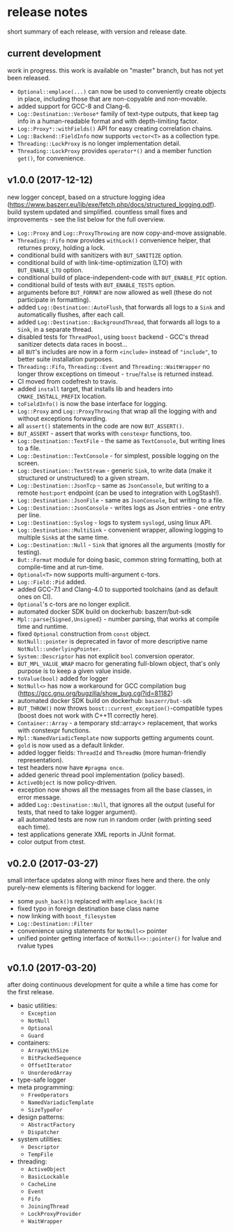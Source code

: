 # release notes

short summary of each release, with version and release date.

## current development
work in progress.
this work is available on "master" branch, but has not yet been released.

  * `Optional::emplace(...)` can now be used to conveniently create objects in place, including those that are non-copyable and non-movable.
  * added support for GCC-8 and Clang-6.
  * `Log::Destination::Verbose*` family of text-type outputs, that keep tag info in a human-readable format and with depth-limiting factor.
  * `Log::Proxy*::withFields()` API for easy creating correlation chains.
  * `Log::Backend::FieldInfo` now supports `vector<T>` as a collection type.
  * `Threading::LockProxy` is no longer implementation detail.
  * `Threading::LockProxy` provides `operator*()` and a member function `get()`, for convenience.

## v1.0.0 (2017-12-12)
new logger concept, based on a structure logging idea (https://www.baszerr.eu/lib/exe/fetch.php/docs/structured_logging.pdf).
build system updated and simplified.
countless small fixes and improvements - see the list below for the full overview.

  * `Log::Proxy` and `Log::ProxyThrowing` are now copy-and-move assignable.
  * `Threading::Fifo` now provides `withLock()` convenience helper, that returnes proxy, holding a lock.
  * conditional build with sanitizers with `BUT_SANITIZE` option.
  * conditional build of with link-time-optimization (LTO) with `BUT_ENABLE_LTO` option.
  * conditional build of place-independent-code with `BUT_ENABLE_PIC` option.
  * conditional build of tests with `BUT_ENABLE_TESTS` option.
  * arguments before `BUT_FORMAT` are now allowed as well (these do not participate in formatting).
  * added `Log::Destination::AutoFlush`, that forwards all logs to a `Sink` and automatically flushes, after each call.
  * added `Log::Destination::BackgroundThread`, that forwards all logs to a `Sink`, in a separate thread.
  * disabled tests for `ThreadPool`, using `boost` backend - GCC's thread sanitizer detects data races in boost...
  * all `BUT`'s includes are now in a form `<include>` instead of `"include"`, to better suite installation purposes.
  * `Threading::Fifo`, `Threading::Event` and `Threading::WaitWrapper` no longer throw exceptions on timeout - `true`/`false` is returned instead.
  * CI moved from codefresh to travis.
  * added `install` target, that installs lib and headers into `CMAKE_INSTALL_PREFIX` location.
  * `toFieldInfo()` is now the base interface for logging.
  * `Log::Proxy` and `Log::ProxyThrowing` that wrap all the logging with and without exceptions forwarding.
  * all `assert()` statements in the code are now `BUT_ASSERT()`.
  * `BUT_ASSERT` - assert that works with `constexpr` functions, too.
  * `Log::Destination::TextFile` - the same as `TextConsole`, but writing lines to a file.
  * `Log::Destination::TextConsole` - for simplest, possible logging on the screen.
  * `Log::Destination::TextStream` - generic `Sink`, to write data (make it structured or unstructured) to a given stream.
  * `Log::Destination::JsonTcp` - same as `JsonConsole`, but writing to a remote `host`:`port` endpoint (can be used to integration with LogStash!).
  * `Log::Destination::JsonFile` - same as `JsonConsole`, but writing to a file.
  * `Log::Destination::JsonConsole` - writes logs as Json entries - one entry per line.
  * `Log::Destination::Syslog` - logs to system `syslogd`, using linux API.
  * `Log::Destination::MultiSink` - convenient wrapper, allowing logging to multiple `Sink`s at the same time.
  * `Log::Destination::Null` - `Sink` that ignores all the arguments (mostly for testing).
  * `But::Format` module for doing basic, common string formatting, both at compile-time and at run-time.
  * `Optional<T>` now supports multi-argument c-tors.
  * `Log::Field::Pid` added.
  * added GCC-7.1 and Clang-4.0 to supported toolchains (and as default ones on CI).
  * `Optional`'s c-tors are no longer explicit.
  * automated docker SDK build on dockerhub: baszerr/but-sdk
  * `Mpl::parse{Signed,Unsigned}` - number parsing, that works at compile time and runtime.
  * fixed `Optional` construction from `const` object.
  * `NotNull::pointer` is deprecated in favor of more descriptive name `NotNull::underlyingPointer`.
  * `System::Descriptor` has not explicit `bool` conversion operator.
  * `BUT_MPL_VALUE_WRAP` macro for generating full-blown object, that's only purpose is to keep a given value inside.
  * `toValue(bool)` added for logger
  * `NotNull<>` has now a workaround for GCC compilation bug (https://gcc.gnu.org/bugzilla/show_bug.cgi?id=81182)
  * automated docker SDK build on dockerhub: `baszerr/but-sdk`
  * `BUT_THROW()` now throws `boost::current_exception()`-compatible types (boost does not work with C++11 correctly here).
  * `Container::Array` - a temporary std::array<> replacement, that works with constexpr functions.
  * `Mpl::NamedVariadicTemplate` now supports getting arguments count.
  * `gold` is now used as a default linkder.
  * added logger fields: `ThreadId` and `ThreadNo` (more human-friendly representation).
  * test headers now have `#pragma once`.
  * added generic thread pool implementation (policy based).
  * `ActiveObject` is now policy-driven.
  * exception now shows all the messages from all the base classes, in error message.
  * added `Log::Destination::Null`, that ignores all the output (useful for tests, that need to take logger argument).
  * all automated tests are now run in random order (with printing seed each time).
  * test applications generate XML reports in JUnit format.
  * color output from ctest.

## v0.2.0 (2017-03-27)
small interface updates along with minor fixes here and there.
the only purely-new elements is filtering backend for logger.

 * some `push_back()`s replaced with `emplace_back()`s
 * fixed typo in foreign destination base class name
 * now linking with `boost_filesystem`
 * `Log::Destination::Filter`
 * convenience using statements for `NotNull<>` pointer
 * unified pointer getting interface of `NotNull<>::pointer()` for lvalue and rvalue types

## v0.1.0 (2017-03-20)
after doing continuous development for quite a while a time has come for the first release.

 * basic utilities:
   * `Exception`
   * `NotNull`
   * `Optional`
   * `Guard`
 * containers:
   * `ArrayWithSize`
   * `BitPackedSequence`
   * `OffsetIterator`
   * `UnorderedArray`
 * type-safe logger
 * meta programming:
   * `FreeOperators`
   * `NamedVariadicTemplate`
   * `SizeTypeFor`
 * design patterns:
   * `AbstractFactory`
   * `Dispatcher`
 * system utilities:
   * `Descriptor`
   * `TempFile`
 * threading:
   * `ActiveObject`
   * `BasicLockable`
   * `CacheLine`
   * `Event`
   * `Fifo`
   * `JoiningThread`
   * `LockProxyProvider`
   * `WaitWrapper`
